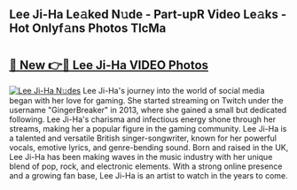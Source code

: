 ## Lee Ji-Ha Le𝚊ked N𝚞de - Part-upR Video Le𝚊ks - Hot Onlyf𝚊ns Photos TlcMa

# <h2><a href="http://ac21230.deff.icu/?id=Lee+Ji-Ha">🔗 New 👉🔴 Lee Ji-Ha VIDEO Photos</a></h2>

[![Lee Ji-Ha N𝚞des](https://i.imgur.com/rIISA9y.gif)](http://ac21230.deff.icu/?id=Lee+Ji-Ha)
Lee Ji-Ha's journey into the world of social media began with her love for gaming. She started streaming on Twitch under the username "GingerBreaker" in 2013, where she gained a small but dedicated following. Lee Ji-Ha's charisma and infectious energy shone through her streams, making her a popular figure in the gaming community. Lee Ji-Ha is a talented and versatile British singer-songwriter, known for her powerful vocals, emotive lyrics, and genre-bending sound. Born and raised in the UK, Lee Ji-Ha has been making waves in the music industry with her unique blend of pop, rock, and electronic elements. With a strong online presence and a growing fan base, Lee Ji-Ha is an artist to watch in the years to come.
